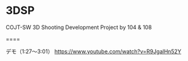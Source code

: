 3DSP
====

COJT-SW 3D Shooting Development Project by 104 &amp; 108 

====

デモ（1:27～3:01）
https://www.youtube.com/watch?v=R9JgalHn52Y
